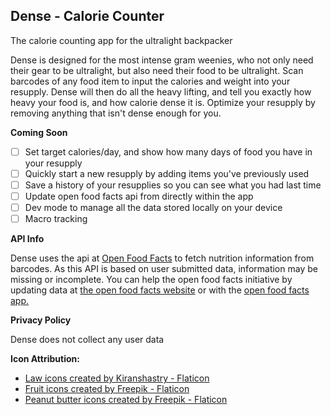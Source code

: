 ## Dense - Calorie Counter
The calorie counting app for the ultralight backpacker

Dense is designed for the most intense gram weenies, who not only need their gear to be ultralight, but also need their food to be ultralight. Scan barcodes of any food item to input the calories and weight into your resupply. Dense will then do all the heavy lifting, and tell you exactly how heavy your food is, and how calorie dense it is. Optimize your resupply by removing anything that isn't dense enough for you.

**Coming Soon**

- [ ] Set target calories/day, and show how many days of food you have in your resupply
- [ ] Quickly start a new resupply by adding items you've previously used
- [ ] Save a history of your resupplies so you can see what you had last time
- [ ] Update open food facts api from directly within the app
- [ ] Dev mode to manage all the data stored locally on your device
- [ ] Macro tracking

**API Info**

Dense uses the api at [Open Food Facts](https://world.openfoodfacts.org/) to fetch nutrition information from barcodes. As this API is based on user submitted data, information may be missing or incomplete. You can help the open food facts initiative by updating data at [the open food facts website](https://world.openfoodfacts.org/help-complete-products) or with the [open food facts app.](https://apps.apple.com/us/app/open-food-facts-product-scan/id588797948)

**Privacy Policy**

Dense does not collect any user data

**Icon Attribution:**
- <a href="https://www.flaticon.com/free-icons/law" title="law icons">Law icons created by Kiranshastry - Flaticon</a>
- <a href="https://www.flaticon.com/free-icons/fruit" title="fruit icons">Fruit icons created by Freepik - Flaticon</a>
- <a href="https://www.flaticon.com/free-icons/peanut-butter" title="peanut butter icons">Peanut butter icons created by Freepik - Flaticon</a>